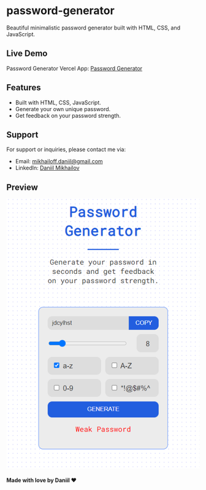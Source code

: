 # password-generator
Beautiful minimalistic password generator built with HTML, CSS, and JavaScript.

## Live Demo
Password Generator Vercel App: [Password Generator](https://password-generator-nine-gold.vercel.app/)

## Features
- Built with HTML, CSS, JavaScript.
- Generate your own unique password.
- Get feedback on your password strength.

## Support
For support or inquiries, please contact me via:
- Email: mikhailoff.daniil@gmail.com
- LinkedIn: [Daniil Mikhailov](https://www.linkedin.com/in/daniilmikhailov/)

## Preview
![Password Generator](https://github.com/dnlmkhlv/password-generator/blob/58ddf28e8eb6ce55b69d202fdbaabceff0a2e5ac/preview/preview.png)

#### Made with love by Daniil ❤️
